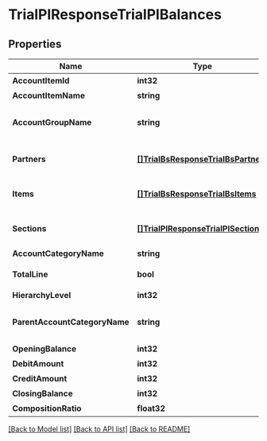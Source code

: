 # TrialPlResponseTrialPlBalances

## Properties

Name | Type | Description | Notes
------------ | ------------- | ------------- | -------------
**AccountItemId** | **int32** | 勘定科目ID(勘定科目の時のみ含まれる) | [optional] 
**AccountItemName** | **string** | 勘定科目名(勘定科目の時のみ含まれる) | [optional] 
**AccountGroupName** | **string** | 決算書表示名(account_item_display_type:group指定時に決算書表示名の時のみ含まれる) | [optional] 
**Partners** | [**[]TrialBsResponseTrialBsPartners**](trialBsResponse_trial_bs_partners.md) | breakdown_display_type:partner, account_item_display_type:account_item指定時のみ含まれる | [optional] 
**Items** | [**[]TrialBsResponseTrialBsItems**](trialBsResponse_trial_bs_items.md) | breakdown_display_type:item, account_item_display_type:account_item指定時のみ含まれる | [optional] 
**Sections** | [**[]TrialPlResponseTrialPlSections**](trialPlResponse_trial_pl_sections.md) | breakdown_display_type:section, account_item_display_type:account_item指定時のみ含まれる | [optional] 
**AccountCategoryName** | **string** | 勘定科目カテゴリー名 | [optional] 
**TotalLine** | **bool** | 合計行(勘定科目カテゴリーの時のみ含まれる) | [optional] 
**HierarchyLevel** | **int32** | 階層レベル | [optional] 
**ParentAccountCategoryName** | **string** | 上位勘定科目カテゴリー名(勘定科目カテゴリーの時のみ、上層が存在する場合含まれる) | [optional] 
**OpeningBalance** | **int32** | 期首残高 | [optional] 
**DebitAmount** | **int32** | 借方金額 | [optional] 
**CreditAmount** | **int32** | 貸方金額 | [optional] 
**ClosingBalance** | **int32** | 期末残高 | [optional] 
**CompositionRatio** | **float32** | 構成比 | [optional] 

[[Back to Model list]](../README.md#documentation-for-models) [[Back to API list]](../README.md#documentation-for-api-endpoints) [[Back to README]](../README.md)



